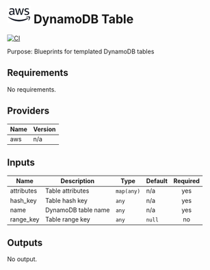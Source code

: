 # ![AWS](aws-logo.png) DynamoDB Table

[![CI](https://github.com/figurate/terraform-aws-dynamodb-table/actions/workflows/main.yml/badge.svg)](https://github.com/figurate/terraform-aws-dynamodb-table/actions/workflows/main.yml)

Purpose: Blueprints for templated DynamoDB tables

## Requirements

No requirements.

## Providers

| Name | Version |
|------|---------|
| aws | n/a |

## Inputs

| Name | Description | Type | Default | Required |
|------|-------------|------|---------|:--------:|
| attributes | Table attributes | `map(any)` | n/a | yes |
| hash\_key | Table hash key | `any` | n/a | yes |
| name | DynamoDB table name | `any` | n/a | yes |
| range\_key | Table range key | `any` | `null` | no |

## Outputs

No output.


